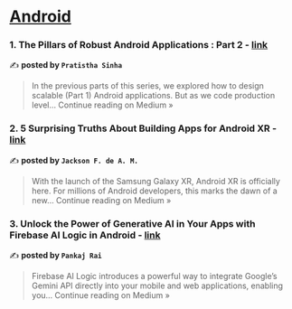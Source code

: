 
<h1><a href=https://medium.com/tag/android/recommended target="_blank" rel="noopener noreferrer">Android</a></h1>
<h3>1. The Pillars of Robust Android Applications : Part 2 - <a href="https://medium.com/@pratistha_05/the-pillars-of-robust-android-applications-part-2-d13ad2da827d?source=rss------android-5" target="_blank" rel="noopener noreferrer">link</a></h3>

✍️ **posted by `Pratistha Sinha`**

<blockquote>In the previous parts of this series, we explored how to design scalable (Part 1) Android applications.
But as we code production level…
Continue reading on Medium »</blockquote>

<h3>2. 5 Surprising Truths About Building Apps for Android XR - <a href="https://medium.com/@jacksonfdam/5-surprising-truths-about-building-apps-for-android-xr-571c4b048129?source=rss------android-5" target="_blank" rel="noopener noreferrer">link</a></h3>

✍️ **posted by `Jackson F. de A. M.`**

<blockquote>With the launch of the Samsung Galaxy XR, Android XR is officially here. For millions of Android developers, this marks the dawn of a new…
Continue reading on Medium »</blockquote>

<h3>3. Unlock the Power of Generative AI in Your Apps with Firebase AI Logic in Android - <a href="https://pankaj-rai.medium.com/unlock-the-power-of-generative-ai-in-your-apps-with-firebase-ai-logic-in-android-e614d5fc0e59?source=rss------android-5" target="_blank" rel="noopener noreferrer">link</a></h3>

✍️ **posted by `Pankaj Rai `**

<blockquote>Firebase AI Logic introduces a powerful way to integrate Google’s Gemini API directly into your mobile and web applications, enabling you…
Continue reading on Medium »</blockquote>

